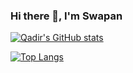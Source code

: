 ### Hi there 👋, I'm Swapan

[![Qadir's GitHub stats](https://github-readme-stats.vercel.app/api?username=SwapanKR&count_private=true&show_icons=true&theme=gruvbox)](https://github.com/SwapanKR)

[![Top Langs](https://github-readme-stats.vercel.app/api/top-langs/?username=SwapanKR&langs_count=8&layout=compact&count_private=true)](https://github.com/SwapanKR)

<!--
**SwapanKR/SwapanKR** is a ✨ _special_ ✨ repository because its `README.md` (this file) appears on your GitHub profile.

Here are some ideas to get you started:

- 🔭 I’m currently working on ...
- 🌱 I’m currently learning ...
- 👯 I’m looking to collaborate on ...
- 🤔 I’m looking for help with ...
- 💬 Ask me about ...
- 📫 How to reach me: ...
- 😄 Pronouns: ...
- ⚡ Fun fact: ...
-->
